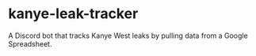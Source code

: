 # kanye-leak-tracker
A Discord bot that tracks Kanye West leaks by pulling data from a Google Spreadsheet. 
